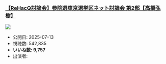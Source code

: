 ### [【ReHacQ討論会】参院選東京選挙区ネット討論会 第2部【高橋弘樹】](https://www.youtube.com/watch?v=wnkvmWVE_f8)
[![](https://img.youtube.com/vi/wnkvmWVE_f8/hqdefault.jpg)](https://www.youtube.com/watch?v=wnkvmWVE_f8)
-   公開日: 2025-07-13
-   視聴数: 542,835
-   **いいね数: 9,757**
-   出演者: 
